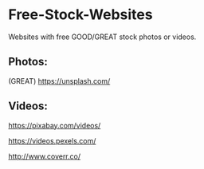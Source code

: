 # Free-Stock-Websites
Websites with free GOOD/GREAT stock photos or videos.


## Photos:
(GREAT) https://unsplash.com/


## Videos:
https://pixabay.com/videos/

https://videos.pexels.com/

http://www.coverr.co/
